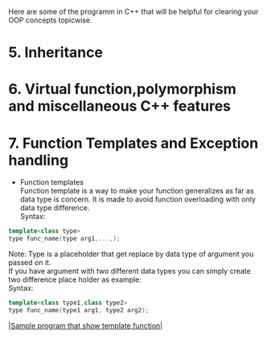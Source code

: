 Here are some of the programm in C++ that will be helpful for clearing your OOP concepts topicwise.

# 5. Inheritance
# 6. Virtual function,polymorphism and miscellaneous C++ features
# 7. Function Templates and Exception handling
* Function templates  
Function template is a way to make your function generalizes as far as data type is concern.
It is made to avoid function overloading with only data type difference.  
Syntax:  
```c++
template<class type>
type func_name(type arg1,...,);
```
Note:
Type is a placeholder that get replace by data type of argument you passed on it.  
If you have argument with two different data types you can simply create two difference place holder as example:  
Syntax:  
```c++  
template<class type1,class type2>
type func_name(type1 arg1, type2 arg2);
```
|[Sample program that show template function](https://github.com/Utshav-paudel/C-plus-programs/blob/b97e6a3f566ebc1bb00dc1facd9304f96c1e4984/code/Function%20template%20and%20Exception%20handling/Templates/function_temp.cpp)|

